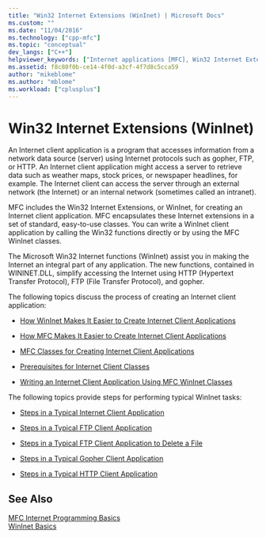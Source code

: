 ```yaml
---
title: "Win32 Internet Extensions (WinInet) | Microsoft Docs"
ms.custom: ""
ms.date: "11/04/2016"
ms.technology: ["cpp-mfc"]
ms.topic: "conceptual"
dev_langs: ["C++"]
helpviewer_keywords: ["Internet applications [MFC], Win32 Internet Extensions", "Internet client applications [MFC], about Internet client applications", "client applications [MFC], Win32 Internet", "WinInet classes [MFC], about WinInet classes"]
ms.assetid: f8c80f0b-ce14-4f0d-a3cf-4f7d8c5cca59
author: "mikeblome"
ms.author: "mblome"
ms.workload: ["cplusplus"]
---
```

# Win32 Internet Extensions (WinInet)

An Internet client application is a program that accesses information from a network data source (server) using Internet protocols such as gopher, FTP, or HTTP. An Internet client application might access a server to retrieve data such as weather maps, stock prices, or newspaper headlines, for example. The Internet client can access the server through an external network (the Internet) or an internal network (sometimes called an intranet).

MFC includes the Win32 Internet Extensions, or WinInet, for creating an Internet client application. MFC encapsulates these Internet extensions in a set of standard, easy-to-use classes. You can write a WinInet client application by calling the Win32 functions directly or by using the MFC WinInet classes.

The Microsoft Win32 Internet functions (WinInet) assist you in making the Internet an integral part of any application. The new functions, contained in WININET.DLL, simplify accessing the Internet using HTTP (Hypertext Transfer Protocol), FTP (File Transfer Protocol), and gopher.

The following topics discuss the process of creating an Internet client application:

- [How WinInet Makes It Easier to Create Internet Client Applications](../mfc/how-wininet-makes-it-easier-to-create-internet-client-applications.md)

- [How MFC Makes It Easier to Create Internet Client Applications](../mfc/how-mfc-makes-it-easier-to-create-internet-client-applications.md)

- [MFC Classes for Creating Internet Client Applications](../mfc/mfc-classes-for-creating-internet-client-applications.md)

- [Prerequisites for Internet Client Classes](../mfc/prerequisites-for-internet-client-classes.md)

- [Writing an Internet Client Application Using MFC WinInet Classes](../mfc/writing-an-internet-client-application-using-mfc-wininet-classes.md)

The following topics provide steps for performing typical WinInet tasks:

- [Steps in a Typical Internet Client Application](../mfc/steps-in-a-typical-internet-client-application.md)

- [Steps in a Typical FTP Client Application](../mfc/steps-in-a-typical-ftp-client-application.md)

- [Steps in a Typical FTP Client Application to Delete a File](../mfc/steps-in-a-typical-ftp-client-application-to-delete-a-file.md)

- [Steps in a Typical Gopher Client Application](../mfc/steps-in-a-typical-gopher-client-application.md)

- [Steps in a Typical HTTP Client Application](../mfc/steps-in-a-typical-http-client-application.md)

## See Also

[MFC Internet Programming Basics](../mfc/mfc-internet-programming-basics.md)<br/>
[WinInet Basics](../mfc/wininet-basics.md)



